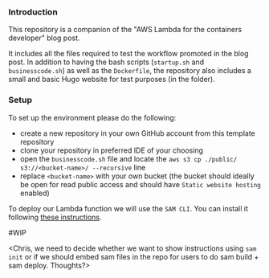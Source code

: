 ### Introduction

This repository is a companion of the "AWS Lambda for the containers developer" blog post. 

It includes all the files required to test the workflow promoted in the blog post. In addition to having the bash scripts (`startup.sh` and `businesscode.sh`) as well as the `Dockerfile`, the repository also includes a small and basic Hugo website for test purposes (in the [](./hugo_web_site) folder). 

### Setup 

To set up the environment please do the following: 

- create a new repository in your own GitHub account from this template repository
- clone your repository in preferred IDE of your choosing
- open the `businesscode.sh` file and locate the `aws s3 cp ./public/ s3://<bucket-name>/ --recursive` line 
- replace `<bucket-name>` with your own bucket (the bucket should ideally be open for read public access and should have `Static website hosting` enabled)

To deploy our Lambda function we will use the `SAM CLI`. You can install it following [these instructions](https://docs.aws.amazon.com/serverless-application-model/latest/developerguide/install-sam-cli.html).

#WIP 

<Chris, we need to decide whether we want to show instructions using `sam init` or if we should embed sam files in the repo for users to do sam build + sam deploy. Thoughts?> 